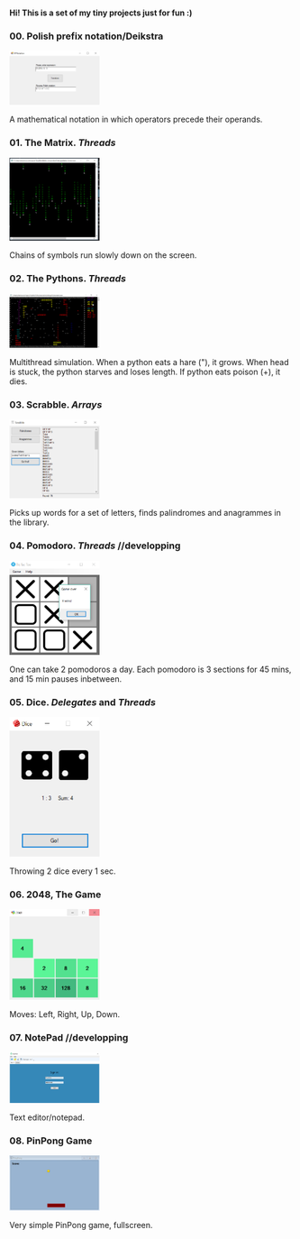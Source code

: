 #### Hi! This is a set of my tiny projects just for fun :)

### 00. Polish prefix notation/Deikstra

<img src="/Screenshots/00.PNG?raw=true" width="160"/>

A mathematical notation in which operators precede their operands.

### 01. The Matrix. *Threads*

<img src="/Screenshots/01.PNG?raw=true" width="160"/>

Chains of symbols run slowly down on the screen.

### 02. The Pythons. *Threads*

<img src="/Screenshots/02.PNG?raw=true" width="160"/>

Multithread simulation. When a python eats a hare ("), it grows. 
When head is stuck, the python starves and loses length. If python eats poison (+), it dies.

### 03. Scrabble. *Arrays*

<img src="/Screenshots/03.PNG?raw=true" width="160"/>

Picks up words for a set of letters, finds palindromes and anagrammes in the library.

### 04. Pomodoro. *Threads* //developping

<img src="/Screenshots/04.PNG?raw=true" width="160"/>

One can take 2 pomodoros a day. Each pomodoro is 3 sections for 45 mins, and 15 min pauses inbetween.

### 05. Dice. *Delegates* and *Threads*

<img src="/Screenshots/05.PNG?raw=true" width="160"/>

Throwing 2 dice every 1 sec.

### 06. 2048, The Game

<img src="/Screenshots/06.PNG?raw=true" width="160"/>

Moves: Left, Right, Up, Down.

### 07. NotePad //developping

<img src="/Screenshots/07.PNG?raw=true" width="160"/>

Text editor/notepad.

### 08. PinPong Game

<img src="/Screenshots/08.PNG?raw=true" width="160"/>

Very simple PinPong game, fullscreen.
